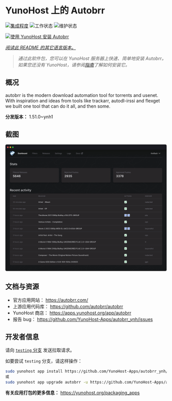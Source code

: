 <!--
注意：此 README 由 <https://github.com/YunoHost/apps/tree/master/tools/readme_generator> 自动生成
请勿手动编辑。
-->

# YunoHost 上的 Autobrr

[![集成程度](https://apps.yunohost.org/badge/integration/autobrr)](https://ci-apps.yunohost.org/ci/apps/autobrr/)
![工作状态](https://apps.yunohost.org/badge/state/autobrr)
![维护状态](https://apps.yunohost.org/badge/maintained/autobrr)

[![使用 YunoHost 安装 Autobrr](https://install-app.yunohost.org/install-with-yunohost.svg)](https://install-app.yunohost.org/?app=autobrr)

*[阅读此 README 的其它语言版本。](./ALL_README.md)*

> *通过此软件包，您可以在 YunoHost 服务器上快速、简单地安装 Autobrr。*  
> *如果您还没有 YunoHost，请参阅[指南](https://yunohost.org/install)了解如何安装它。*

## 概况

autobrr is the modern download automation tool for torrents and usenet. With inspiration and ideas from tools like trackarr, autodl-irssi and flexget we built one tool that can do it all, and then some.

**分发版本：** 1.51.0~ynh1

## 截图

![Autobrr 的截图](./doc/screenshots/autobrr-front.png)

## 文档与资源

- 官方应用网站： <https://autobrr.com/>
- 上游应用代码库： <https://github.com/autobrr/autobrr>
- YunoHost 商店： <https://apps.yunohost.org/app/autobrr>
- 报告 bug： <https://github.com/YunoHost-Apps/autobrr_ynh/issues>

## 开发者信息

请向 [`testing` 分支](https://github.com/YunoHost-Apps/autobrr_ynh/tree/testing) 发送拉取请求。

如要尝试 `testing` 分支，请这样操作：

```bash
sudo yunohost app install https://github.com/YunoHost-Apps/autobrr_ynh/tree/testing --debug
或
sudo yunohost app upgrade autobrr -u https://github.com/YunoHost-Apps/autobrr_ynh/tree/testing --debug
```

**有关应用打包的更多信息：** <https://yunohost.org/packaging_apps>
